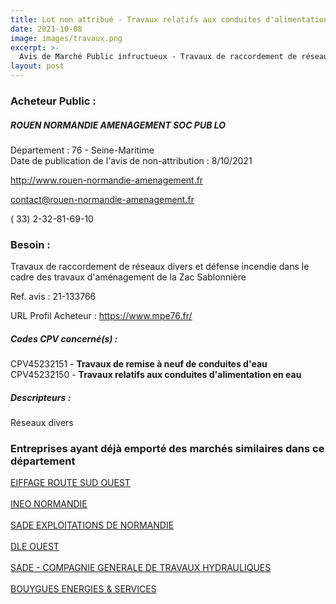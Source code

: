 ```yaml
---
title: Lot non attribué - Travaux relatifs aux conduites d'alimentation en eau + autres travaux
date: 2021-10-08
image: images/travaux.png
excerpt: >-
  Avis de Marché Public infructueux - Travaux de raccordement de réseaux divers et défense incendie
layout: post
---
```


### Acheteur Public :
##### ROUEN NORMANDIE AMENAGEMENT SOC PUB LO
Département : 76 - Seine-Maritime<br/>
Date de publication de l'avis de non-attribution : 8/10/2021


http://www.rouen-normandie-amenagement.fr

contact@rouen-normandie-amenagement.fr

( 33) 2-32-81-69-10
### Besoin :

Travaux de raccordement de réseaux divers et défense incendie dans le cadre des travaux d'aménagement de la Zac Sablonnière

Ref. avis : 21-133766

URL Profil Acheteur : https://www.mpe76.fr/

##### Codes CPV concerné(s) :
CPV45232151 - **Travaux de remise à neuf de conduites d'eau** <br/>
CPV45232150 - **Travaux relatifs aux conduites d'alimentation en eau** <br/>

##### Descripteurs :
Réseaux divers <br/>

### Entreprises ayant déjà emporté des marchés similaires dans ce département
<a href="/entreprise-555/siren-399307370">EIFFAGE ROUTE SUD OUEST</a><br/><br/>
<a href="/entreprise-556/siren-409881083">INEO NORMANDIE</a><br/><br/>
<a href="/entreprise-557/siren-414837633">SADE EXPLOITATIONS DE NORMANDIE</a><br/><br/>
<a href="/entreprise-565/siren-487549057">DLE OUEST</a><br/><br/>
<a href="/entreprise-572/siren-562077503">SADE - COMPAGNIE GENERALE DE TRAVAUX HYDRAULIQUES</a><br/><br/>
<a href="/entreprise-574/siren-775664873">BOUYGUES ENERGIES & SERVICES</a><br/><br/>
